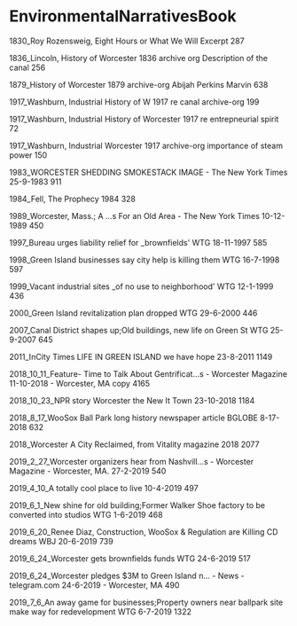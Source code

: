 # EnvironmentalNarrativesBook

1830_Roy Rozensweig, Eight Hours or What We Will Excerpt
287

1836_Lincoln, History of Worcester 1836 archive org Description of the canal
256

1879_History of Worcester 1879 archive-org Abijah Perkins Marvin
638

1917_Washburn, Industrial History of W 1917 re canal archive-org
199

1917_Washburn, Industrial History of Worcester 1917 re entrepneurial spirit
72

1917_Washburn, Industrial Worcester 1917 archive-org importance of steam power
150

1983_WORCESTER SHEDDING SMOKESTACK IMAGE - The New York Times 25-9-1983
911

1984_Fell, The Prophecy 1984
328

1989_Worcester, Mass.; A ...s For an Old Area - The New York Times 10-12-1989
450

1997_Bureau urges liability relief for _brownfields'  WTG 18-11-1997
585

1998_Green Island businesses say city help is killing them WTG 16-7-1998
597

1999_Vacant industrial sites _of no use to neighborhood' WTG 12-1-1999
436

2000_Green Island revitalization plan dropped WTG 29-6-2000
446

2007_Canal District shapes up;Old buildings, new life on Green St WTG 25-9-2007
645

2011_InCity Times LIFE IN GREEN ISLAND we have hope 23-8-2011
1149

2018_10_11_Feature- Time to Talk About Gentrificat...s - Worcester Magazine 11-10-2018 - Worcester, MA copy
4165

2018_10_23_NPR story Worcester the New It Town 23-10-2018
1184

2018_8_17_WooSox Ball Park long history newspaper article BGLOBE 8-17-2018
632

2018_Worcester A City Reclaimed, from Vitality magazine 2018
2077

2019_2_27_Worcester organizers hear from Nashvill...s - Worcester Magazine - Worcester, MA. 27-2-2019
540

2019_4_10_A totally cool place to live 10-4-2019
497

2019_6_1_New shine for old building;Former Walker Shoe factory to be converted into studios WTG 1-6-2019
468

2019_6_20_Renee Diaz, Construction, WooSox & Regulation are Killing CD dreams WBJ 20-6-2019
739

2019_6_24_Worcester gets brownfields funds WTG 24-6-2019
517

2019_6_24_Worcester pledges $3M to Green Island n... - News - telegram.com 24-6-2019 - Worcester, MA
490

2019_7_6_An away game for businesses;Property owners near ballpark site make way for redevelopment WTG 6-7-2019
1322
